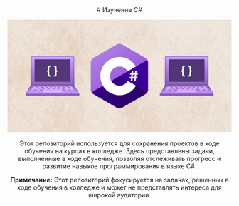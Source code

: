 <center>
# Изучение C#

![Картинка](git-image.jpg)

Этот репозиторий используется для сохранения проектов в ходе обучения на курсах в колледже. Здесь представлены задачи, выполненные в ходе обучения, позволяя отслеживать прогресс и развитие навыков программирования в языке C#.

**Примечание:** Этот репозиторий фокусируется на задачах, решенных в ходе обучения в колледже и может не представлять интереса для широкой аудитории.
</center>
